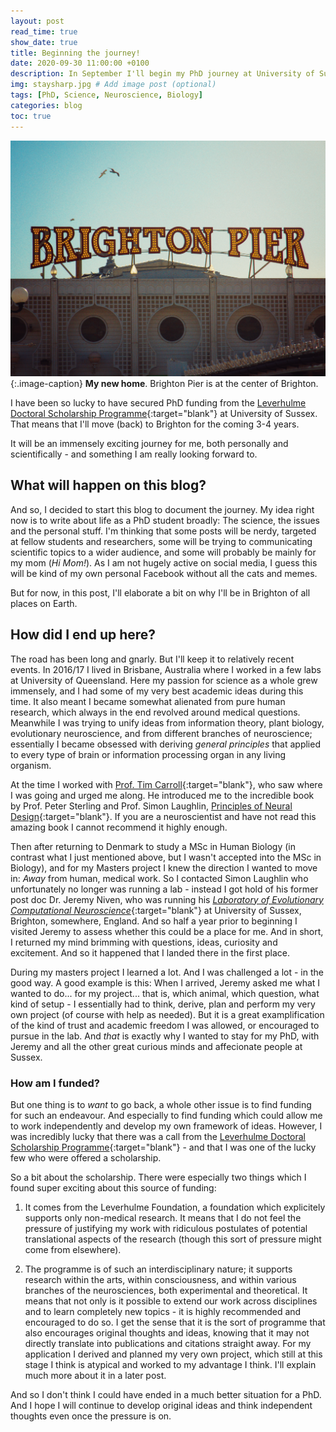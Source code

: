 ```yaml
---
layout: post
read_time: true
show_date: true
title: Beginning the journey!
date: 2020-09-30 11:00:00 +0100
description: In September I'll begin my PhD journey at University of Sussex in the group of Prof. Jeremy Niven, the Laboratory of Computational Evolutionary Neuroscience. 
img: staysharp.jpg # Add image post (optional)
tags: [PhD, Science, Neuroscience, Biology]
categories: blog
toc: true
---
```

![Brighton Pier](/assets/img/brightonpier.jpg)
{:.image-caption} 
**My new home**. Brighton Pier is at the center of Brighton.

I have been so lucky to have secured PhD funding from the [Leverhulme Doctoral Scholarship Programme][leverhulme]{:target="blank"} at University of Sussex. That means that I'll move (back) to Brighton for the coming 3-4 years. 

It will be an immensely exciting journey for me, both personally and scientifically - and something I am really looking forward to. 

## What will happen on this blog?
And so, I decided to start this blog to document the journey. 
My idea right now is to write about life as a PhD student broadly: The science, the issues and the personal stuff. I'm thinking that some posts will be nerdy, targeted at fellow students and researchers, some will be trying to communicating scientific topics to a wider audience, and some will probably be mainly for my mom (*Hi Mom!*). 
As I am not hugely active on social media, I guess this will be kind of my own personal Facebook without all the cats and memes.

But for now, in this post, I'll elaborate a bit on why I'll be in Brighton of all places on Earth.

## How did I end up here?
The road has been long and gnarly. But I'll keep it to relatively recent events. In 2016/17 I lived in Brisbane, Australia where I worked in a few labs at University of Queensland. Here my passion for science as a whole grew immensely, and I had some of my very best academic ideas during this time. It also meant I became somewhat alienated from pure human research, which always in the end revolved around medical questions. Meanwhile I was trying to unify ideas from information theory, plant biology, evolutionary neuroscience, and from different branches of neuroscience; essentially I became obsessed with deriving *general principles* that applied to every type of brain or information processing organ in any living organism. 

At the time I worked with [Prof. Tim Carroll][tim]{:target="blank"}, who saw where I was going and urged me along. He introduced me to the incredible book by Prof. Peter Sterling and Prof. Simon Laughlin, [Principles of Neural Design][neural-design]{:target="blank"}. If you are a neuroscientist and have not read this amazing book I cannot recommend it highly enough. 

Then after returning to Denmark to study a MSc in Human Biology (in contrast what I just mentioned above, but I wasn't accepted into the MSc in Biology), and for my Masters project I knew the direction I wanted to move in: *Away* from human, medical work. So I contacted Simon Laughlin who unfortunately no longer was running a lab - instead I got hold of his former post doc Dr. Jeremy Niven, who was running his [*Laboratory of Evolutionary Computational Neuroscience*][niven-lab]{:target="blank"} at University of Sussex, Brighton, somewhere, England. And so half a year prior to beginning I visited Jeremy to assess whether this could be a place for me. And in short, I returned my mind brimming with questions, ideas, curiosity and excitement. And so it happened that I landed there in the first place.

During my masters project I learned a lot. And I was challenged a lot - in the good way. A good example is this: When I arrived, Jeremy asked me what I wanted to do... for my project... that is, which animal, which question, what kind of setup - I essentially had to think, derive, plan and perform my very own project (of course with help as needed). But it is a great examplification of the kind of trust and academic freedom I was allowed, or encouraged to pursue in the lab. And *that* is exactly why I wanted to stay for my PhD, with Jeremy and all the other great curious minds and affecionate people at Sussex.

### How am I funded?
But one thing is to *want* to go back, a whole other issue is to find funding for such an endeavour. And especially to find funding which could allow me to work independently and develop my own framework of ideas. However, I was incredibly lucky that there was a call from the [Leverhulme Doctoral Scholarship Programme][leverhulme]{:target="blank"} - and that I was one of the lucky few who were offered a scholarship. 

So a bit about the scholarship. There were especially two things which I found super exciting about this source of funding: 

1. It comes from the Leverhulme Foundation, a foundation which explicitely supports only non-medical research. It means that I do not feel the pressure of justifying my work with ridiculous postulates of potential translational aspects of the research (though this sort of pressure might come from elsewhere). 

2. The programme is of such an interdisciplinary nature; it supports research within the arts, within consciousness, and within various branches of the neurosciences, both experimental and theoretical. It means that not only is it possible to extend our work across disciplines and to learn completely new topics - it is highly recommended and encouraged to do so. I get the sense that it is the sort of programme that also encourages original thoughts and ideas, knowing that it may not directly translate into publications and citations straight away. For my application I derived and planned my very own project, which still at this stage I think is atypical and worked to my advantage I think. I'll explain much more about it in a later post.

And so I don't think I could have ended in a much better situation for a PhD. And I hope I will continue to develop original ideas and think independent thoughts even once the pressure is on. 

[tim]: https://researchers.uq.edu.au/researcher/1850
[neural-design]: https://mitpress.mit.edu/books/principles-neural-design
[leverhulme]: https://www.sussex.ac.uk/sensation/index
[niven-lab]: http://www.sussex.ac.uk/lifesci/nivenlab/


